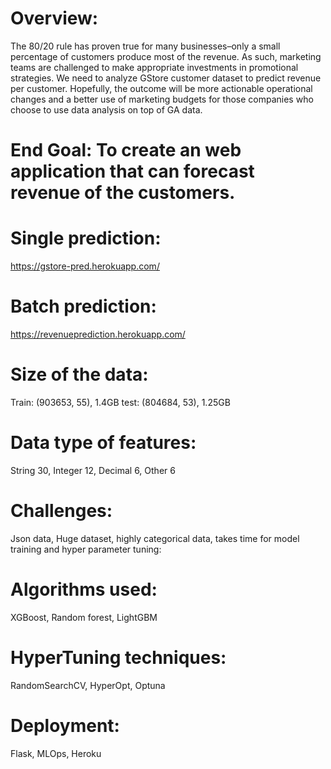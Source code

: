 # Overview:

The 80/20 rule has proven true for many businesses–only a small percentage of customers produce most of the revenue. As such, marketing teams are challenged to make appropriate investments in promotional strategies.
We need to analyze GStore customer dataset to predict revenue per customer. Hopefully, the outcome will be more actionable operational changes and a better use of marketing budgets for those companies who choose to use data analysis on top of GA data.

# End Goal: To create an web application that can forecast revenue of the customers.
# Single prediction: 
https://gstore-pred.herokuapp.com/
 
# Batch prediction:
https://revenueprediction.herokuapp.com/

# Size of the data:
Train: (903653, 55), 1.4GB
test: (804684, 53), 1.25GB
# Data type of features:
String 30, Integer 12, Decimal 6, Other 6
# Challenges:
Json data, Huge dataset, highly categorical data, takes time for model training and hyper parameter tuning:
# Algorithms used:
XGBoost, Random forest, LightGBM
# HyperTuning techniques:
RandomSearchCV, HyperOpt, Optuna
# Deployment:
Flask, MLOps, Heroku

